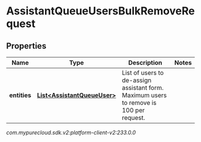# AssistantQueueUsersBulkRemoveRequest


## Properties

| Name | Type | Description | Notes |
| ------------ | ------------- | ------------- | ------------- |
| **entities** | [**List&lt;AssistantQueueUser&gt;**](AssistantQueueUser) | List of users to de-assign assistant form. Maximum users to remove is 100 per request. |  |




_com.mypurecloud.sdk.v2:platform-client-v2:233.0.0_
